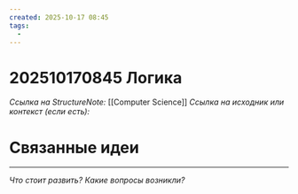 ```yaml
---
created: 2025-10-17 08:45
tags:
  - 
---
```

# 202510170845 Логика

*Ссылка на StructureNote:* [[Computer Science]]
*Ссылка на исходник или контекст (если есть):* 

# Связанные идеи

---

*Что стоит развить? Какие вопросы возникли?*